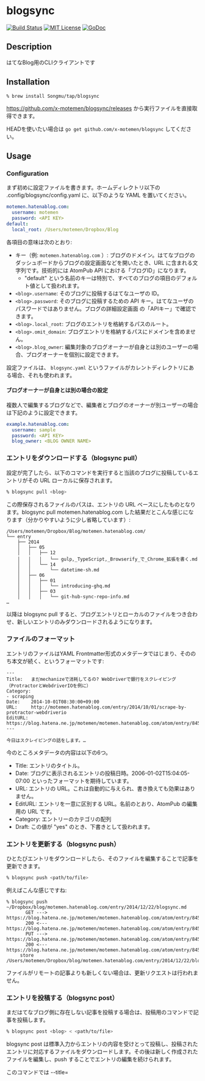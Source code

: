 blogsync
=======

[![Build Status](https://github.com/x-motemen/blogsync/workflows/test/badge.svg?branch=master)][actions]
[![MIT License](http://img.shields.io/badge/license-MIT-blue.svg?style=flat-square)][license]
[![GoDoc](https://godoc.org/github.com/x-motemen/blogsync?status.svg)](godoc)

[actions]: https://github.com/x-motemen/blogsync/actions?workflow=test
[coveralls]: https://coveralls.io/r/x-motemen/blogsync?branch=master
[license]: https://github.com/x-motemen/blogsync/blob/master/LICENSE
[godoc]: https://godoc.org/github.com/x-motemen/blogsync

## Description

はてなBlog用のCLIクライアントです

## Installation

```console
% brew install Songmu/tap/blogsync
```

https://github.com/x-motemen/blogsync/releases から実行ファイルを直接取得できます。

HEADを使いたい場合は `go get github.com/x-motemen/blogsync` してください。

## Usage

### Configuration

まず初めに設定ファイルを書きます。ホームディレクトリ以下の .config/blogsync/config.yaml に、以下のような YAML を置いてください。

```yaml
motemen.hatenablog.com:
  username: motemen
  password: <API KEY>
default:
  local_root: /Users/motemen/Dropbox/Blog
```

各項目の意味は次のとおり:

- キー（例: `motemen.hatenablog.com` ）: ブログのドメイン。はてなブログのダッシュボードからブログの設定画面などを開いたとき、URL に含まれる文字列です。技術的には AtomPub API における「ブログID」になります。
  - "default" という名前のキーは特別で、すべてのブログの項目のデフォルト値として扱われます。
- `<blog>.username`: そのブログに投稿するはてなユーザの ID。
- `<blog>.password`: そのブログに投稿するための API キー。はてなユーザのパスワードではありません。ブログの詳細設定画面 の「APIキー」で確認できます。
- `<blog>.local_root`: ブログのエントリを格納するパスのルート。
- `<blog>.omit_domain`: ブログエントリを格納するパスにドメインを含めません。
- `<blog>.blog_owner`: 編集対象のブログオーナーが自身とは別のユーザーの場合、ブログオーナーを個別に設定できます。

設定ファイルは、 `blogsync.yaml` というファイルがカレントディレクトリにある場合、それも使われます。

#### ブログオーナーが自身とは別の場合の設定

複数人で編集するブログなどで、編集者とブログのオーナーが別ユーザーの場合は下記のように設定できます。

```yaml
example.hatenablog.com:
  username: sample
  password: <API KEY>
  blog_owner: <BLOG OWNER NAME>
```

### エントリをダウンロードする（blogsync pull）

設定が完了したら、以下のコマンドを実行すると当該のブログに投稿しているエントリがその URL ローカルに保存されます。

```sh
% blogsync pull <blog>
```

この際保存されるファイルのパスは、エントリの URL ベースにしたものとなります。blogsync pull motemen.hatenablog.com した結果だとこんな感じになります（分かりやすいように少し省略しています）:

```
/Users/motemen/Dropbox/Blog/motemen.hatenablog.com/
└── entry
    ├── 2014
    │   ├── 05
    │   │   ├── 12
    │   │   │   └── gulp,_TypeScript,_Browserify_で_Chrome_拡張を書く.md
    │   │   └── 14
    │   │       └── datetime-sh.md
    │   ├── 06
    │   │   ├── 01
    │   │   │   └── introducing-ghq.md
    │   │   ├── 03
    │   │   │   └── git-hub-sync-repo-info.md
…
```

以降は blogsync pull すると、ブログエントリとローカルのファイルをつき合わせ、新しいエントリのみダウンロードされるようになります。

### ファイルのフォーマット

エントリのファイルはYAML Frontmatter形式のメタデータではじまり、そののち本文が続く、というフォーマットです:

```
---
Title:   まだmechanizeで消耗してるの? WebDriverで銀行をスクレイピング（ProtractorとWebdriverIOを例に）
Category:
- scraping
Date:    2014-10-01T08:30:00+09:00
URL:     http://motemen.hatenablog.com/entry/2014/10/01/scrape-by-protractor-webdriverio
EditURL: https://blog.hatena.ne.jp/motemen/motemen.hatenablog.com/atom/entry/8454420450066634133
---

今日はスクレイピングの話をします。…
```

今のところメタデータの内容は以下の6つ。

- Title: エントリのタイトル。
- Date: ブログに表示されるエントリの投稿日時。2006-01-02T15:04:05-07:00 といったフォーマットを期待しています。
- URL: エントリの URL。これは自動的に与えられ、書き換えても効果はありません。
- EditURL: エントリを一意に区別する URL。名前のとおり、AtomPub の編集用の URL です。
- Category: エントリーのカテゴリの配列
- Draft: この値が "yes" のとき、下書きとして扱われます。

### エントリを更新する（blogsync push）

ひとたびエントリをダウンロードしたら、そのファイルを編集することで記事を更新できます。

```sh
% blogsync push <path/to/file>
```

例えばこんな感じですね:

```console
% blogsync push ~/Dropbox/blog/motemen.hatenablog.com/entry/2014/12/22/blogsync.md
       GET ---> https://blog.hatena.ne.jp/motemen/motemen.hatenablog.com/atom/entry/8454420450077731341
       200 <--- https://blog.hatena.ne.jp/motemen/motemen.hatenablog.com/atom/entry/8454420450077731341
       PUT ---> https://blog.hatena.ne.jp/motemen/motemen.hatenablog.com/atom/entry/8454420450077731341
       200 <--- https://blog.hatena.ne.jp/motemen/motemen.hatenablog.com/atom/entry/8454420450077731341
     store /Users/motemen/Dropbox/blog/motemen.hatenablog.com/entry/2014/12/22/blogsync.md
```

ファイルがリモートの記事よりも新しくない場合は、更新リクエストは行われません。

### エントリを投稿する（blogsync post）

まだはてなブログ側に存在しない記事を投稿する場合は、投稿用のコマンドで記事を投稿します。

```sh
% blogsync post <blog> < <path/to/file>
```

blogsync post は標準入力からエントリの内容を受けとって投稿し、投稿されたエントリに対応するファイルをダウンロードします。その後は新しく作成されたファイルを編集し、push することでエントリの編集を続けられます。

このコマンドでは --title=<TITLE>、--draft という引数によって記事タイトルや下書き状態の指定を行えるのでこんな風に雑に、ターミナルから書き始めることもできます…

```console
% blogsync post --draft --title=blogsync motemen.hatenablog.com
さてかきはじめるか…
^D
```

## Author

[motemen](https://github.com/motemen)
